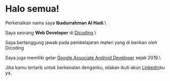 # Halo semua! 

Perkenalkan nama saya **Ibadurrahman Al Hadi**.\

Saya seorang **Web Developer** di [Dicoding](https://www.dicoding.com/).\

Saya bertanggung jawab pada pembelajaran materi yang di berikan oleh Dicoding 

Saya juga memiliki gelar [Google Associate Android Developer](https://www.credential.net/h5deoi5h) sejak 2019.\

Jika kamu tertarik untuk berkenalan denganku, silakan ikuti akun [Linkedin](https://www.linkedin.com/in/gilang-adhan/)ku ya.
